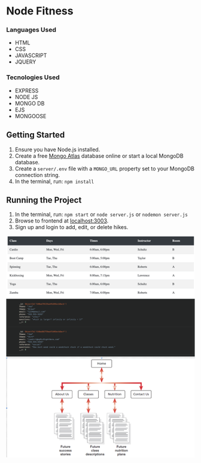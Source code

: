 # Node Fitness
 
### Languages Used

* HTML
* CSS
* JAVASCRIPT
* JQUERY

### Tecnologies Used

* EXPRESS
* NODE JS
* MONGO DB
* EJS
* MONGOOSE

## Getting Started

1. Ensure you have Node.js installed.
2. Create a free [Mongo Atlas](https://www.mongodb.com/atlas/database) database online or start a local MongoDB database.
3. Create a `server/.env` file with a `MONGO_URL` property set to your MongoDB connection string.
4. In the terminal, run: `npm install`

## Running the Project

1. In the terminal, run: `npm start` or `node server.js` or `nodemon server.js`
2. Browse to frontend at [localhost:3003](http://localhost:3003).
3. Sign up and login to add, edit, or delete hikes.

![fitness](public/images/classesTable.png?raw=true{:height="50px"width="50px"})
![fitness](public/images/MongoDB.png?raw=true{:height="50px"width="50px"})
![fitness](public/images/wireframe.png?raw=true{:height="50px"width="50px"})
